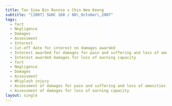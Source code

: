 ```yaml
---
title: Tan Siew Bin Ronnie v Chin Wee Keong
subtitle: "[2007] SGHC 168 / 08\_October\_2007"
tags:
  - Tort
  - Negligence
  - Damages
  - Assessment
  - Interest
  - Cut-off date for interest on damages awarded
  - Interest awarded for damages for pain and suffering and loss of amenities
  - Interest awarded damages for loss of earning capacity
  - Tort
  - Negligence
  - Damages
  - Assessment
  - Whiplash injury
  - Assessment of damages for pain and suffering and loss of amenities
  - Assessment of damages for loss of earning capacity
layout: single
---
```


